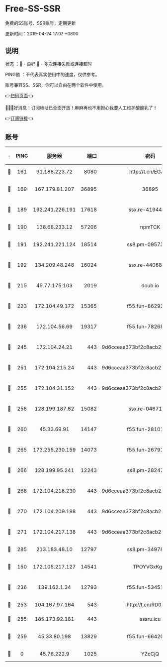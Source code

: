 # Free-SS-SSR

免费的SS账号、SSR账号，定期更新

更新时间：2019-04-24 17:07 +0800

## 说明

状态     ：🙂 - 良好 🙁 - 多次连接失败或连接超时

PING值   ：不代表真实使用中的速度，仅供参考。

账号兼容SS、SSR，你可以自由在两个软件中使用。

👉[扫码页面](https://liesauer.github.io/Free-SS-SSR/)👈

🎉🎉🎉好消息！订阅地址已全面开放！麻麻再也不用担心我要人工维护酸酸乳了！

👉[订阅链接](https://www.liesauer.net/yogurt/subscribe?ACCESS_TOKEN=DAYxR3mMaZAsaqUb)👈

## 账号

|-|PING|服务器|端口|密码|加密方式|区域|
|:----:|:----:|:-----:|-----:|:----:|:----:|:----:|
|🙂|161|91.188.223.72|8080|http://t.cn/EGJIyrl|rc4-md5|RU|
|🙂|169|167.179.81.207|36895|36895|aes-256-cfb|JP|
|🙂|189|192.241.226.191|17618|ssx.re-41944393|aes-256-cfb|US|
|🙂|190|138.68.233.12|57206|npmTCK|rc4-md5|US|
|🙂|191|192.241.221.124|18514|ss8.pm-09573145|aes-256-cfb|US|
|🙂|192|134.209.48.248|16024|ssx.re-44068408|aes-256-cfb|US|
|🙂|215|45.77.175.103|2019|doub.io|aes-128-ctr|SG|
|🙂|223|172.104.49.172|15365|f55.fun-86292044|aes-256-cfb|SG|
|🙂|236|172.104.56.69|19317|f55.fun-78268660|aes-256-cfb|SG|
|🙂|245|172.104.24.21|443|9d6cceaa373bf2c8acb22e60b6a58be6|aes-256-cfb|US|
|🙂|251|172.104.215.24|443|9d6cceaa373bf2c8acb22e60b6a58be6|aes-256-cfb|US|
|🙂|255|172.104.31.152|443|9d6cceaa373bf2c8acb22e60b6a58be6|aes-256-cfb|US|
|🙂|258|128.199.187.62|15082|ssx.re-04671645|aes-256-cfb|SG|
|🙂|260|45.33.69.91|14147|f55.fun-28101768|aes-256-cfb|US|
|🙂|265|173.255.230.159|14073|f55.fun-26791900|aes-256-cfb|US|
|🙂|266|128.199.95.241|12243|ss8.pm-28247465|aes-256-cfb|SG|
|🙂|268|172.104.218.230|443|9d6cceaa373bf2c8acb22e60b6a58be6|aes-256-cfb|US|
|🙂|270|172.104.209.198|443|9d6cceaa373bf2c8acb22e60b6a58be6|aes-256-cfb|US|
|🙂|271|172.104.217.138|443|9d6cceaa373bf2c8acb22e60b6a58be6|aes-256-cfb|US|
|🙂|285|213.183.48.10|12797|ss8.pm-34978760|rc4-md5|RU|
|🙂|150|172.105.217.127|14541|TPOYVGxKglpi|aes-256-cfb|JP|
|🙂|236|139.162.1.34|12793|f55.fun-53451447|aes-256-cfb|SG|
|🙂|253|104.167.97.164|543|http://t.cn/RD0D7sx|rc4-md5|CA|
|🙂|255|185.173.92.181|443|sssru.icu|rc4-md5|RU|
|🙂|259|45.33.80.198|13829|f55.fun-66420487|aes-256-cfb|US|
|🙁|0|45.76.222.9|1025|YZcCjQ|rc4-md5|JP|
